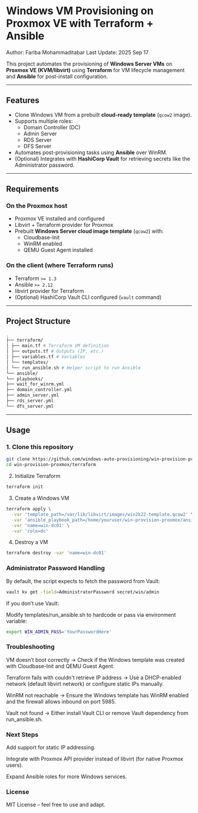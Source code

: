 # Windows VM Provisioning on Proxmox VE with Terraform + Ansible

Author: Fariba Mohammaditabar
Last Update: 2025 Sep 17

This project automates the provisioning of **Windows Server VMs** on **Proxmox VE (KVM/libvirt)** using **Terraform** for VM lifecycle management and **Ansible** for post-install configuration.

---

## Features
- Clone Windows VM from a prebuilt **cloud-ready template** (`qcow2` image).
- Supports multiple roles:
  - Domain Controller (DC)
  - Admin Server
  - RDS Server
  - DFS Server
- Automates post-provisioning tasks using **Ansible** over WinRM.
- (Optional) Integrates with **HashiCorp Vault** for retrieving secrets like the Administrator password.

---

## Requirements

### On the Proxmox host
- Proxmox VE installed and configured  
- Libvirt + Terraform provider for Proxmox  
- Prebuilt **Windows Server cloud image template** (`qcow2`) with:
  - Cloudbase-Init
  - WinRM enabled
  - QEMU Guest Agent installed

### On the client (where Terraform runs)
- Terraform `>= 1.3`
- Ansible `>= 2.12`
- libvirt provider for Terraform
- (Optional) HashiCorp Vault CLI configured (`vault` command)

---

## Project Structure
```bash
.
├── terraform/
│ ├── main.tf # Terraform VM definition
│ ├── outputs.tf # Outputs (IP, etc.)
│ ├── variables.tf # Variables
│ └── templates/
│ └── run_ansible.sh # Helper script to run Ansible
└── ansible/
└── playbooks/
├── wait_for_winrm.yml
├── domain_controller.yml
├── admin_server.yml
├── rds_server.yml
└── dfs_server.yml
```
---

## Usage

### 1. Clone this repository
```bash
git clone https://github.com/windows-auto-provisioning/win-provision-proxmox.git
cd win-provision-proxmox/terraform
```
2. Initialize Terraform
```bash
terraform init
```
3. Create a Windows VM
```bash
terraform apply \
  -var 'template_path=/var/lib/libvirt/images/win2k22-template.qcow2' \
  -var 'ansible_playbook_path=/home/youruser/win-provision-proxmox/ansible/playbooks' \
  -var 'name=win-dc01' \
  -var 'role=dc'
```
4. Destroy a VM
```bash
terraform destroy -var 'name=win-dc01'
```
### Administrator Password Handling
By default, the script expects to fetch the password from Vault:

```bash
vault kv get -field=AdministratorPassword secret/win/admin
```
If you don’t use Vault:

Modify templates/run_ansible.sh to hardcode or pass via environment variable:

```bash
export WIN_ADMIN_PASS='YourPasswordHere'
```
### Troubleshooting
VM doesn’t boot correctly
→ Check if the Windows template was created with Cloudbase-Init and QEMU Guest Agent.

Terraform fails with couldn't retrieve IP address
→ Use a DHCP-enabled network (default libvirt network) or configure static IPs manually.

WinRM not reachable
→ Ensure the Windows template has WinRM enabled and the firewall allows inbound on port 5985.

Vault not found
→ Either install Vault CLI or remove Vault dependency from run_ansible.sh.

### Next Steps
Add support for static IP addressing.

Integrate with Proxmox API provider instead of libvirt (for native Proxmox users).

Expand Ansible roles for more Windows services.


### License
MIT License – feel free to use and adapt.
